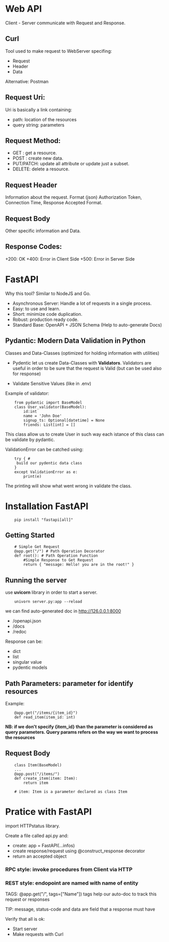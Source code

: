 # Web API

Client - Server communicate with Request and Response.

## Curl

Tool used to make request to WebServer specifing:

- Request
- Header
- Data

Alternative: Postman

## Request Uri:

Uri is basically a link containing:

- path: location of the resources
- query string: parameters

## Request Method:

- GET : get a resource.
- POST : create new data.
- PUT/PATCH: update all attribute or update just a subset.
- DELETE: delete a resource.

## Request Header

Information about the request.
Format (json) Authorization Token, Connection Time, Response Accepted Format.

## Request Body

Other specific information and Data.

## Response Codes:

+200: OK
+400: Error in Client Side
+500: Error in Server Side

# FastAPI

Why this tool?
Similar to NodeJS and Go.

- Asynchronous Server: Handle a lot of requests in a single process.
- Easy: to use and learn.
- Short: minimize code duplication.
- Robust: production ready code.
- Standard Base: OpenAPI + JSON Schema (Help to auto-generate Docs)

## Pydantic: Modern Data Validation in Python

Classes and Data-Classes (optimized for holding information with utilities)

- Pydentic let us create Data-Classes with <b>Validators</b>. Validators are useful in order to be sure that the request is Valid (but can be used also for response)

- Validate Sensitive Values (like in .env)

Example of validator:

        from pydantic import BaseModel
        class User_validator(BaseModel):
            id:int
            name = 'John Doe'
            signup_ts: Optional[datetime] = None
            friends: List[int] = []
        
This class allow us to create User in such way each istance of this class can be validate by pydantic.

ValidationError can be catched using:

        try { #
         build our pydentic data class 
        }
        except ValidationError as e:
            print(e)

The printing will show what went wrong in validate the class.

# Installation FastAPI

        pip install "fastapi[all]"

## Getting Started

        # Simple Get Request
        @app.get("/") # Path Operation Decorator
        def root(): # Path Operation Function
            #Simple Response to Get Request
            return { "message: Hello! you are in the root!" }

## Running the server

use <b> uvicorn </b> library in order to start a server.

        univorn server.py:app --reload

we can find auto-generated doc in http://126.0.0.1:8000

- /openapi.json 
- /docs
- /redoc

Response can be:

- dict
- list
- singular value 
- pydentic models

## Path Parameters: parameter for identify resources

Example:

        @app.get("/items/{item_id}")
        def read_item(item_id: int)

<b>NB: if we don't specify {item_id} than the parameter is considered as query parameters. Query params refers on the way we want to process the resources </b>

## Request Body

        class Item(BaseModel)
        ...
        @app.post("/items/")
        def create_item(item: Item):
            return item
        
        # item: Item is a parameter declared as class Item

# Pratice with FastAPI

import HTTPstatus library.

Create a file called api.py and:

- create: app = FastAPI(...infos)
- create response/request using @construct_response decorator
- return an accepted object

### RPC style: invoke procedures from Client via HTTP
### REST style: endopoint are named with name of entity

TAGS: @app.get("/", tags=["Name"]) tags help our auto-doc to track this request or responses

TIP: message, status-code and data are field that a response must have

Verify that all is ok:
- Start server
- Make requests with Curl